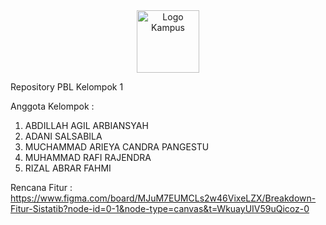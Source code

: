 <div align="center">
    <img src="assets\img\polinema.png" alt="Logo Kampus" width="100">
</div>

Repository PBL Kelompok 1

Anggota Kelompok :
1. ABDILLAH AGIL ARBIANSYAH
2. ADANI SALSABILA
3. MUCHAMMAD ARIEYA CANDRA PANGESTU
4. MUHAMMAD RAFI RAJENDRA
5. RIZAL ABRAR FAHMI

Rencana Fitur : 
https://www.figma.com/board/MJuM7EUMCLs2w46VixeLZX/Breakdown-Fitur-Sistatib?node-id=0-1&node-type=canvas&t=WkuayUIV59uQicoz-0 
